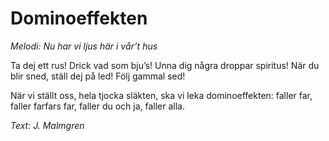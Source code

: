 # Dominoeffekten
*Melodi: Nu har vi ljus här i vår’t hus*

Ta dej ett rus!
Drick vad som bju’s!
Unna dig några droppar spiritus!
När du blir sned,
ställ dej på led!
Följ gammal sed!

När vi ställt oss, hela tjocka släkten,
ska vi leka dominoeffekten:
faller far, faller farfars far,
faller du och ja, faller alla.

*Text: J. Malmgren*